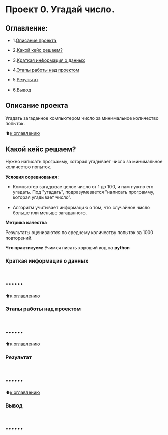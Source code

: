 # Проект 0. Угадай число.

## Оглавление:

* 1.[Описание проекта](https://github.com/13dmt13/SF_data_science/blob/main/project_0/README.md#Описание-проекта)

* 2.[Какой кейс решаем?](https://github.com/13dmt13/SF_data_science/blob/main/project_0/README.md#Какой-кейс-решаем?)

* 3.[Краткая информация о данных](https://github.com/13dmt13/SF_data_science/blob/main/project_0/README.md#Краткая-информация-о-данных)

* 4.[Этапы работы над проектом](https://github.com/13dmt13/SF_data_science/blob/main/project_0/README.md#Этапы-работы-над-проектом)

* 5.[Результат](https://github.com/13dmt13/SF_data_science/blob/main/project_0/README.md#Результат)

* 6.[Вывод](https://github.com/13dmt13/SF_data_science/blob/main/project_0/README.md#Вывод)

## Описание проекта
Угадать загаданное компьютером число за минимальное количество попыток.

:arrow_up:[к оглавлению](https://github.com/13dmt13/SF_data_science/blob/main/project_0/README.md#Оглавление)

## Какой кейс решаем?
Нужно написать программу, которая угадывает число за минимальное количество попыток.

**Условия соревнования:**

- Компьютер загадывае целое число от 1 до 100, и нам нужно его угадать. Под "угадать", подразумевается "написать программу, которая угадывает число".

- Алгоритм учитывает информацию о том, что случайное число больше или меньше загаданного.

**Метрика качества**

Результаты оцениваются по среднему количеству попыток за 1000 повторений.

**Что практикуем:** Учимся писать хороший код на **python** 

### Краткая информация о данных
# ......

:arrow_up:[к оглавлению](https://github.com/13dmt13/SF_data_science/blob/main/project_0/README.md#Оглавление)

### Этапы работы над проектом
# ......

:arrow_up:[к оглавлению](https://github.com/13dmt13/SF_data_science/blob/main/project_0/README.md#Оглавление)

### Результат
# ......

:arrow_up:[к оглавлению](https://github.com/13dmt13/SF_data_science/blob/main/project_0/README.md#Оглавление)

### Вывод
# ......